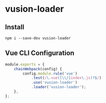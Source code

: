 # vusion-loader

## Install

```
npm i --save-dev vusion-loader
```

## Vue CLI Configuration

``` js
module.exports = {
    chainWebpack(config) {
        config.module.rule('vue')
            .test(/\.vue([\\/]index\.js)?$/)
            .use('vusion-loader')
            .loader('vusion-loader');
    },
};
```

